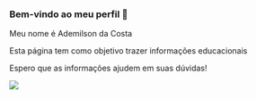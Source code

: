 ### Bem-vindo ao meu perfil 👋
Meu nome é Ademilson da Costa

Esta página tem como objetivo trazer informações educacionais

Espero que as informações ajudem em suas dúvidas!

  ![](https://media1.tenor.com/m/tEOcw6Pg5z4AAAAC/jim-and.gif)
